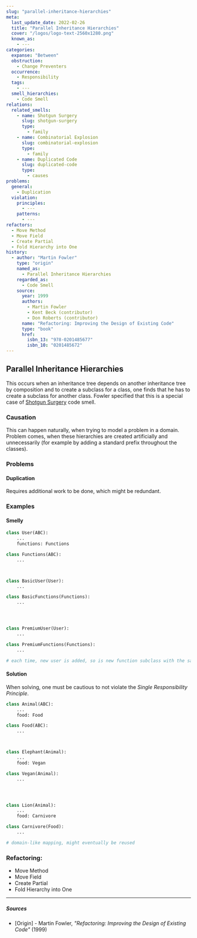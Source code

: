 ```yaml
---
slug: "parallel-inheritance-hierarchies"
meta:
  last_update_date: 2022-02-26
  title: "Parallel Inheritance Hierarchies"
  cover: "/logos/logo-text-2560x1280.png"
  known_as:
    - ---
categories:
  expanse: "Between"
  obstruction:
    - Change Preventers
  occurrence:
    - Responsibility
  tags:
    - ---
  smell_hierarchies:
    - Code Smell
relations:
  related_smells:
    - name: Shotgun Surgery
      slug: shotgun-surgery
      type:
        - family
    - name: Combinatorial Explosion
      slug: combinatorial-explosion
      type:
        - family
    - name: Duplicated Code
      slug: duplicated-code
      type:
        - causes
problems:
  general:
    - Duplication
  violation:
    principles:
      - ---
    patterns:
      - ---
refactors:
  - Move Method
  - Move Field
  - Create Partial
  - Fold Hierarchy into One
history:
  - author: "Martin Fowler"
    type: "origin"
    named_as:
      - Parallel Inheritance Hierarchies
    regarded_as:
      - Code Smell
    source:
      year: 1999
      authors:
        - Martin Fowler
        - Kent Beck (contributor)
        - Don Roberts (contributor)
      name: "Refactoring: Improving the Design of Existing Code"
      type: "book"
      href:
        isbn_13: "978-0201485677"
        isbn_10: "0201485672"
---
```


## Parallel Inheritance Hierarchies

This occurs when an inheritance tree depends on another inheritance tree by composition and to create a subclass for a class, one finds that he has to create a subclass for another class. Fowler specified that this is a special case of [Shotgun Surgery](./shotgun-surgery.md) code smell.

### Causation

This can happen naturally, when trying to model a problem in a domain. Problem comes, when these hierarchies are created artificially and unnecessarily (for example by adding a standard prefix throughout the classes).

### Problems

#### **Duplication**

Requires additional work to be done, which might be redundant.

### Examples

<div class="example-block">

#### Smelly

```py
class User(ABC):
    ...
    functions: Functions

class Functions(ABC):
    ...



class BasicUser(User):
    ...

class BasicFunctions(Functions):
    ...




class PremiumUser(User):
    ...

class PremiumFunctions(Functions):
    ...

# each time, new user is added, so is new function subclass with the same prefix

```

#### Solution

When solving, one must be cautious to not violate the _Single Responsibility Principle_.

```py
class Animal(ABC):
    ...
    food: Food

class Food(ABC):
    ...



class Elephant(Animal):
    ...
    food: Vegan

class Vegan(Animal):
    ...




class Lion(Animal):
    ...
    food: Carnivore

class Carnivore(Food):
    ...

# domain-like mapping, might eventually be reused
```

</div>

### Refactoring:

- Move Method
- Move Field
- Create Partial
- Fold Hierarchy into One

---

##### Sources

- [Origin] - Martin Fowler, _"Refactoring: Improving the Design of Existing Code"_ (1999)

